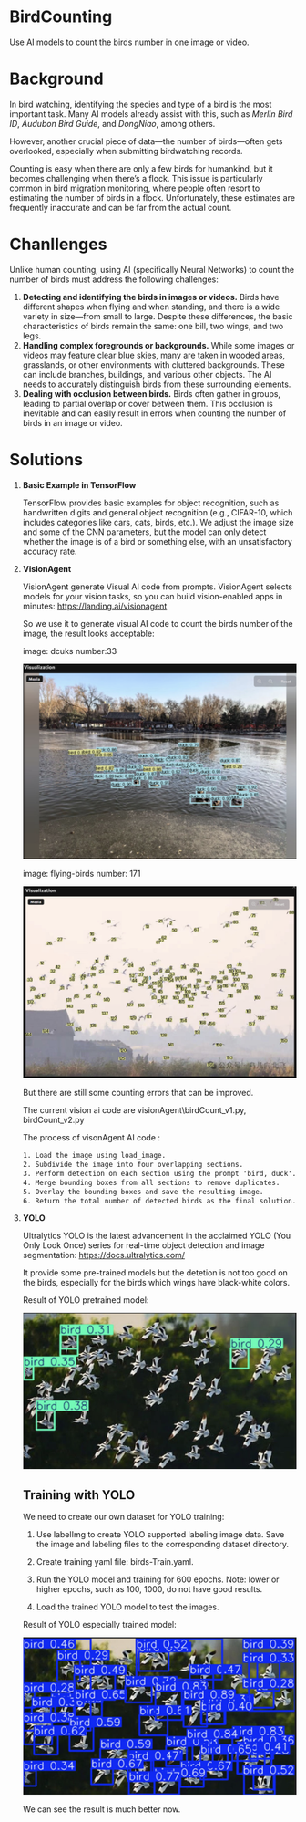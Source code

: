 # BirdCounting

Use AI models to count the birds number in one image or video.

# Background

In bird watching, identifying the species and type of a bird is the most important task. Many AI models already assist with this, such as *Merlin Bird ID*, *Audubon Bird Guide*, and *DongNiao*, among others.

However, another crucial piece of data—the number of birds—often gets overlooked, especially when submitting birdwatching records.

Counting is easy when there are only a few birds for humankind, but it becomes challenging when there’s a flock. This issue is particularly common in bird migration monitoring, where people often resort to estimating the number of birds in a flock. Unfortunately, these estimates are frequently inaccurate and can be far from the actual count.

# Chanllenges

Unlike human counting, using AI (specifically Neural Networks) to count the number of birds must address the following challenges:

1. **Detecting and identifying the birds in images or videos.** Birds have different shapes when flying and when standing, and there is a wide variety in size—from small to large. Despite these differences, the basic characteristics of birds remain the same: one bill, two wings, and two legs.
2. **Handling complex foregrounds or backgrounds.** While some images or videos may feature clear blue skies, many are taken in wooded areas, grasslands, or other environments with cluttered backgrounds. These can include branches, buildings, and various other objects. The AI needs to accurately distinguish birds from these surrounding elements.
3. **Dealing with occlusion between birds.** Birds often gather in groups, leading to partial overlap or cover between them. This occlusion is inevitable and can easily result in errors when counting the number of birds in an image or video.

# Solutions

1. **Basic Example in TensorFlow**
   
   TensorFlow provides basic examples for object recognition, such as handwritten digits and general object recognition (e.g., CIFAR-10, which includes categories like cars, cats, birds, etc.). We adjust the image size and some of the CNN parameters, but the model can only detect whether the image is of a bird or something else, with an unsatisfactory accuracy rate.

2. **VisionAgent**
   
   VisionAgent generate Visual AI code from prompts. VisionAgent selects models for your vision tasks, so you can build vision-enabled apps in minutes: https://landing.ai/visionagent
   
   So we use it to generate visual AI code to count the birds number of the image, the result looks acceptable:
   
   image: dcuks  number:33
   
   ![](https://github.com/ouyf/BirdCounting/blob/main/docs/img/visionAgent/ducks.png)
   
   image: flying-birds number: 171
   
   ![](https://github.com/ouyf/BirdCounting/blob/main/docs/img/visionAgent/flying-birds.png)
   
   But there are still some counting errors that can be improved.
   
   The current vision ai code are visionAgent\birdCount_v1.py, birdCount_v2.py
   
   The process of visonAgent AI code :
   
       1. Load the image using load_image.
       2. Subdivide the image into four overlapping sections.
       3. Perform detection on each section using the prompt 'bird, duck'.
       4. Merge bounding boxes from all sections to remove duplicates.
       5. Overlay the bounding boxes and save the resulting image.
       6. Return the total number of detected birds as the final solution.

3. **YOLO**
   
   Ultralytics YOLO is the latest advancement in the acclaimed YOLO (You Only Look Once) series for real-time object detection and image segmentation: https://docs.ultralytics.com/
   
   It provide some pre-trained models but the detetion is not too good on the birds, especially for the birds which wings have black-white colors.
   
   Result of YOLO pretrained model:
   
   ![](https://github.com/ouyf/BirdCounting/blob/main/docs/img/YOLO/yolo-PredefinedResult.png)
   
   ## Training with YOLO
   
   We need to create our own dataset for YOLO training:
   
   1. Use labelImg to create YOLO supported labeling image data. Save the image and labeling files to the corresponding dataset directory.
   
   2. Create training yaml file: birds-Train.yaml.
   
   3. Run the YOLO model and training for 600 epochs. Note: lower or higher epochs, such as 100, 1000, do not have good results.
   
   4. Load the trained YOLO model to test the images.
   
   Result of YOLO especially trained model:
   
   ![](https://github.com/ouyf/BirdCounting/blob/main/docs/img/YOLO/yolo-espTrainedResult.png)
   
   We can see the result is much better now.






